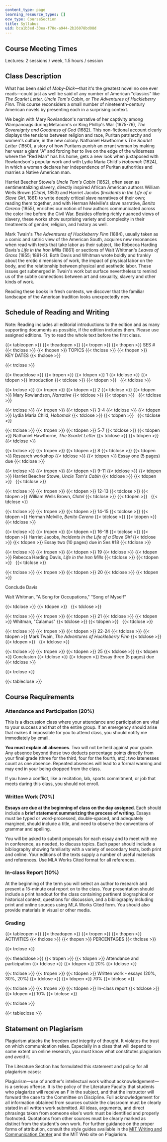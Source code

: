 ```yaml
---
content_type: page
learning_resource_types: []
ocw_type: CourseSection
title: Syllabus
uid: bca1b3ed-33ea-f78e-a944-2b26078bd08d
---
```


Course Meeting Times
--------------------

Lectures: 2 sessions / week, 1.5 hours / session

Class Description
-----------------

What has been said of _Moby-Dick_—that it's the greatest novel no one ever reads—could just as well be said of any number of American "classics" like _The Scarlet Letter, Uncle Tom's Cabin_, or _The Adventures of Huckleberry Finn_. This course reconsiders a small number of nineteenth-century American novels by presenting each in a surprising context.

We begin with Mary Rowlandson's narrative of her captivity among Wampanoags during Metacom's or King Phillip's War (1675-76), _The Sovereignty and Goodness of God_ (1682). This non-fictional account clearly displays the tensions between religion and race, Puritan patriarchy and women's culture, in the new colony. Nathaniel Hawthorne's _The Scarlet Letter_ (1850), a story of how Puritans punish an errant woman by making her wear a giant "A" and forcing her to live on the edge of the wilderness where the "Red Man" has his home, gets a new look when juxtaposed with Rowlandson's popular work and with Lydia Maria Child's _Hobomok_ (1824), in which a woman declares her independence of Puritan authorities and marries a Native American man.

Harriet Beecher Stowe's _Uncle Tom's Cabin_ (1852), often seen as sentimentalizing slavery, directly inspired African American authors William Wells Brown (_Clotel_, 1853) and Harriet Jacobs (_Incidents in the Life of a Slave Girl_, 1861) to write deeply critical slave narratives of their own; reading them together, and with Herman Melville's slave narrative, _Benito Cereno_ (1855), enriches our notion of how authors communicated across the color line before the Civil War. Besides offering richly nuanced views of slavery, these works show surprising variety and complexity in their treatments of gender, religion, and history as well.

Mark Twain's _The Adventures of Huckleberry Finn_ (1884), usually taken as a comic and satiric view of the American South, acquires new resonances when read with texts that take labor as their subject, like Rebecca Harding Davis's _Life in the Iron Mills_ (1861) or sections of Walt Whitman's _Leaves of Grass_ (1855; 1891-2). Both Davis and Whitman wrote boldly and frankly about the erotic dimensions of work, the impact of physical labor on the body, and the relationship between physical and aesthetic labor. These issues get submerged in Twain's work but surface nevertheless to remind us of the subtle connections between art and sexuality, slavery and other kinds of work.

Reading these books in fresh contexts, we discover that the familiar landscape of the American tradition looks unexpectedly new.

Schedule of Reading and Writing
-------------------------------

Note: Reading includes all editorial introductions to the edition and as many supporting documents as possible, if the edition includes them. Please use assigned editions. Try to read the whole text before the first class.

{{< tableopen >}}
{{< theadopen >}}
{{< tropen >}}
{{< thopen >}}
SES #
{{< thclose >}}
{{< thopen >}}
TOPICS
{{< thclose >}}
{{< thopen >}}
KEY DATES
{{< thclose >}}

{{< trclose >}}

{{< theadclose >}}
{{< tropen >}}
{{< tdopen >}}
1
{{< tdclose >}}
{{< tdopen >}}
Introduction
{{< tdclose >}}
{{< tdopen >}}
 
{{< tdclose >}}

{{< trclose >}}
{{< tropen >}}
{{< tdopen >}}
2
{{< tdclose >}}
{{< tdopen >}}
Mary Rowlandson, _Narrative_
{{< tdclose >}}
{{< tdopen >}}
 
{{< tdclose >}}

{{< trclose >}}
{{< tropen >}}
{{< tdopen >}}
3-4
{{< tdclose >}}
{{< tdopen >}}
Lydia Maria Child, _Hobomok_
{{< tdclose >}}
{{< tdopen >}}
 
{{< tdclose >}}

{{< trclose >}}
{{< tropen >}}
{{< tdopen >}}
5-7
{{< tdclose >}}
{{< tdopen >}}
Nathaniel Hawthorne, _The Scarlet Letter_
{{< tdclose >}}
{{< tdopen >}}
 
{{< tdclose >}}

{{< trclose >}}
{{< tropen >}}
{{< tdopen >}}
8
{{< tdclose >}}
{{< tdopen >}}
Research workshop
{{< tdclose >}}
{{< tdopen >}}
Essay one (5 pages) due
{{< tdclose >}}

{{< trclose >}}
{{< tropen >}}
{{< tdopen >}}
9-11
{{< tdclose >}}
{{< tdopen >}}
Harriet Beecher Stowe, _Uncle Tom's Cabin_
{{< tdclose >}}
{{< tdopen >}}
 
{{< tdclose >}}

{{< trclose >}}
{{< tropen >}}
{{< tdopen >}}
12-13
{{< tdclose >}}
{{< tdopen >}}
William Wells Brown, _Clotel_
{{< tdclose >}}
{{< tdopen >}}
 
{{< tdclose >}}

{{< trclose >}}
{{< tropen >}}
{{< tdopen >}}
14-15
{{< tdclose >}}
{{< tdopen >}}
Herman Melville, _Benito Cereno_
{{< tdclose >}}
{{< tdopen >}}
 
{{< tdclose >}}

{{< trclose >}}
{{< tropen >}}
{{< tdopen >}}
16-18
{{< tdclose >}}
{{< tdopen >}}
Harriet Jacobs, _Incidents in the Life of a Slave Girl_
{{< tdclose >}}
{{< tdopen >}}
Essay two (10 pages) due in Ses #18
{{< tdclose >}}

{{< trclose >}}
{{< tropen >}}
{{< tdopen >}}
19
{{< tdclose >}}
{{< tdopen >}}
Rebecca Harding Davis, _Life in the Iron Mills_
{{< tdclose >}}
{{< tdopen >}}
 
{{< tdclose >}}

{{< trclose >}}
{{< tropen >}}
{{< tdopen >}}
20
{{< tdclose >}}
{{< tdopen >}}


Conclude Davis

Walt Whitman, "A Song for Occupations," "Song of Myself"


{{< tdclose >}}
{{< tdopen >}}
 
{{< tdclose >}}

{{< trclose >}}
{{< tropen >}}
{{< tdopen >}}
21
{{< tdclose >}}
{{< tdopen >}}
Whitman, "Calamus"
{{< tdclose >}}
{{< tdopen >}}
 
{{< tdclose >}}

{{< trclose >}}
{{< tropen >}}
{{< tdopen >}}
22-24
{{< tdclose >}}
{{< tdopen >}}
Mark Twain, _The Adventures of Huckleberry Finn_
{{< tdclose >}}
{{< tdopen >}}
 
{{< tdclose >}}

{{< trclose >}}
{{< tropen >}}
{{< tdopen >}}
25
{{< tdclose >}}
{{< tdopen >}}
Conclusion
{{< tdclose >}}
{{< tdopen >}}
Essay three (5 pages) due
{{< tdclose >}}

{{< trclose >}}

{{< tableclose >}}

Course Requirements
-------------------

### Attendance and Participation (20%)

This is a discussion class where your attendance and participation are vital to your success and that of the entire group. If an emergency should arise that makes it impossible for you to attend class, you should notify me immediately by email.

**You must explain all absences**. Two will not be held against your grade. Any absence beyond those two deducts percentage points directly from your final grade (three for the third, four for the fourth, etc): two latenesses count as one absence. Repeated absences will lead to a formal warning and may end in your being dropped from the class.

If you have a conflict, like a recitation, lab, sports commitment, or job that meets during this class, you should not enroll.

### Written Work (70%)

**Essays are due at the beginning of class on the day assigned**. Each should include a **brief statement summarizing the process of writing**. Essays must be typed or word-processed, double-spaced, and adequately margined, should include a title, and need to observe the conventions of grammar and spelling.

You will be asked to submit proposals for each essay and to meet with me in conference, as needed, to discuss topics. Each paper should include a bibliography showing familiarity with a variety of secondary texts, both print and online. Your editions of the texts supply a number of useful materials and references. Use MLA Works Cited format for all references.

### In-class Report (10%)

At the beginning of the term you will select an author to research and present a 15-minute oral report on to the class. Your presentation should include a print handout for the class containing pertinent biographical or historical context, questions for discussion, and a bibliography including print and online sources using MLA Works Cited form. You should also provide materials in visual or other media.

### Grading

{{< tableopen >}}
{{< theadopen >}}
{{< tropen >}}
{{< thopen >}}
ACTIVITIES
{{< thclose >}}
{{< thopen >}}
PERCENTAGES
{{< thclose >}}

{{< trclose >}}

{{< theadclose >}}
{{< tropen >}}
{{< tdopen >}}
Attendance and participation
{{< tdclose >}}
{{< tdopen >}}
20%
{{< tdclose >}}

{{< trclose >}}
{{< tropen >}}
{{< tdopen >}}
Written work - essays (20%, 30%, 20%)
{{< tdclose >}}
{{< tdopen >}}
70%
{{< tdclose >}}

{{< trclose >}}
{{< tropen >}}
{{< tdopen >}}
In-class report
{{< tdclose >}}
{{< tdopen >}}
10%
{{< tdclose >}}

{{< trclose >}}

{{< tableclose >}}

Statement on Plagiarism
-----------------------

Plagiarism attacks the freedom and integrity of thought. It violates the trust on which communication relies. Especially in a class that will depend to some extent on online research, you must know what constitutes plagiarism and avoid it.

The Literature Section has formulated this statement and policy for all plagiarism cases:

Plagiarism—use of another's intellectual work without acknowledgement—is a serious offense. It is the policy of the Literature Faculty that students who plagiarize will receive an F in the subject, and that the instructor will forward the case to the Committee on Discipline. Full acknowledgement for all information obtained from sources outside the classroom must be clearly stated in all written work submitted. All ideas, arguments, and direct phrasings taken from someone else's work must be identified and properly footnoted. Quotations from other sources must be clearly marked as distinct from the student's own work. For further guidance on the proper forms of attribution, consult the style guides available in the [MIT Writing and Communication Center](http://web.mit.edu/writing/index.html) and the MIT Web site on Plagiarism.